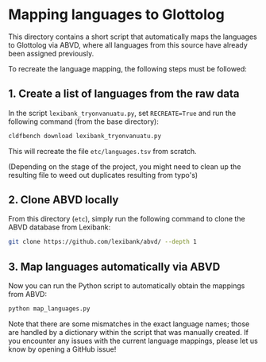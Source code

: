 # Mapping languages to Glottolog

This directory contains a short script that automatically maps the languages to Glottolog via ABVD, where all languages from this source have already been assigned previously.

To recreate the language mapping, the following steps must be followed:

## 1. Create a list of languages from the raw data

In the script `lexibank_tryonvanuatu.py`, set `RECREATE=True` and run the following command (from the base directory):

```bash
cldfbench download lexibank_tryonvanuatu.py
```

This will recreate the file `etc/languages.tsv` from scratch.

(Depending on the stage of the project, you might need to clean up the resulting file to weed out duplicates resulting from typo's)

## 2. Clone ABVD locally

From this directory (`etc`), simply run the following command to clone the ABVD database from Lexibank:

```bash
git clone https://github.com/lexibank/abvd/ --depth 1
```

## 3. Map languages automatically via ABVD

Now you can run the Python script to automatically obtain the mappings from ABVD:

```bash
python map_languages.py
```

Note that there are some mismatches in the exact language names; those are handled by a dictionary within the script that was manually created. If you encounter any issues with the current language mappings, please let us know by opening a GitHub issue!

